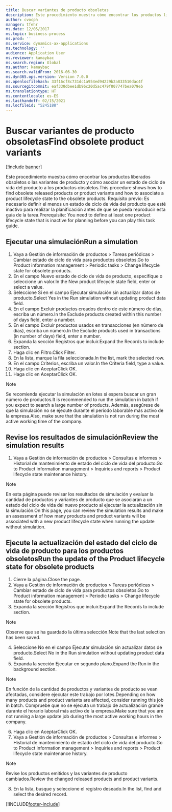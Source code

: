 ```yaml
---
title: Buscar variantes de producto obsoletas
description: Este procedimiento muestra cómo encontrar los productos liberados obsoletos o las variantes de producto y cómo asociar un estado de ciclo de vida del producto a los productos obsoletos.
author: cvocph
manager: tfehr
ms.date: 12/05/2017
ms.topic: business-process
ms.prod: ''
ms.service: dynamics-ax-applications
ms.technology: ''
audience: Application User
ms.reviewer: kamaybac
ms.search.region: Global
ms.author: kamaybac
ms.search.validFrom: 2016-06-30
ms.dyn365.ops.version: Version 7.0.0
ms.openlocfilehash: 33f16cf8c731dc1a954ed94229b2a833510dac4f
ms.sourcegitcommit: eaf330dbee1db96c20d5ac479f007747bea079eb
ms.translationtype: HT
ms.contentlocale: es-ES
ms.lasthandoff: 02/15/2021
ms.locfileid: "5245188"
---
```

# <a name="find-obsolete-product-variants"></a><span data-ttu-id="c721c-103">Buscar variantes de producto obsoletas</span><span class="sxs-lookup"><span data-stu-id="c721c-103">Find obsolete product variants</span></span> 

[!include [banner](../../includes/banner.md)]

<span data-ttu-id="c721c-104">Este procedimiento muestra cómo encontrar los productos liberados obsoletos o las variantes de producto y cómo asociar un estado de ciclo de vida del producto a los productos obsoletos.</span><span class="sxs-lookup"><span data-stu-id="c721c-104">This procedure shows how to find obsolete released products or product variants and how to associate a product lifecycle state to the obsolete products.</span></span> <span data-ttu-id="c721c-105">Requisito previo: Es necesario definir el menos un estado de ciclo de vida del producto que esté inactivo para realizar la planificación antes de que se pueda reproducir esta guía de la tarea.</span><span class="sxs-lookup"><span data-stu-id="c721c-105">Prerequisite: You need to define at least one product lifecycle state that is inactive for planning before you can play this task guide.</span></span>


## <a name="run-a-simulation"></a><span data-ttu-id="c721c-106">Ejecutar una simulación</span><span class="sxs-lookup"><span data-stu-id="c721c-106">Run a simulation</span></span>
1. <span data-ttu-id="c721c-107">Vaya a Gestión de información de productos > Tareas periódicas > Cambiar estado de ciclo de vida para productos obsoletos.</span><span class="sxs-lookup"><span data-stu-id="c721c-107">Go to Product information management > Periodic tasks > Change lifecycle state for obsolete products.</span></span>
2. <span data-ttu-id="c721c-108">En el campo Nuevo estado de ciclo de vida de producto, especifique o seleccione un valor.</span><span class="sxs-lookup"><span data-stu-id="c721c-108">In the New product lifecycle state field, enter or select a value.</span></span>
3. <span data-ttu-id="c721c-109">Seleccione Sí en el campo Ejecutar simulación sin actualizar datos de producto.</span><span class="sxs-lookup"><span data-stu-id="c721c-109">Select Yes in the Run simulation without updating product data field.</span></span>
4. <span data-ttu-id="c721c-110">En el campo Excluir productos creados dentro de este número de días, escriba un número.</span><span class="sxs-lookup"><span data-stu-id="c721c-110">In the Exclude products created within this number of days field, enter a number.</span></span>
5. <span data-ttu-id="c721c-111">En el campo Excluir productos usados en transacciones (en número de días), escriba un número.</span><span class="sxs-lookup"><span data-stu-id="c721c-111">In the Exclude products used in transactions (in number of days) field, enter a number.</span></span>
6. <span data-ttu-id="c721c-112">Expanda la sección Registros que incluir.</span><span class="sxs-lookup"><span data-stu-id="c721c-112">Expand the Records to include section.</span></span>
7. <span data-ttu-id="c721c-113">Haga clic en Filtro.</span><span class="sxs-lookup"><span data-stu-id="c721c-113">Click Filter.</span></span>
8. <span data-ttu-id="c721c-114">En la lista, marque la fila seleccionada.</span><span class="sxs-lookup"><span data-stu-id="c721c-114">In the list, mark the selected row.</span></span>
9. <span data-ttu-id="c721c-115">En el campo Criterios, escriba un valor.</span><span class="sxs-lookup"><span data-stu-id="c721c-115">In the Criteria field, type a value.</span></span>
10. <span data-ttu-id="c721c-116">Haga clic en Aceptar</span><span class="sxs-lookup"><span data-stu-id="c721c-116">Click OK.</span></span>
11. <span data-ttu-id="c721c-117">Haga clic en Aceptar</span><span class="sxs-lookup"><span data-stu-id="c721c-117">Click OK.</span></span>

> [!NOTE]
> <span data-ttu-id="c721c-118">Se recomienda ejecutar la simulación en lotes si espera buscar un gran número de productos.</span><span class="sxs-lookup"><span data-stu-id="c721c-118">It is recommended to run the simulation in batch if you expect to search a large number of products.</span></span> <span data-ttu-id="c721c-119">Además, asegúrese de que la simulación no se ejecute durante el período laborable más activo de la empresa.</span><span class="sxs-lookup"><span data-stu-id="c721c-119">Also, make sure that the simulation is not run during the most active working time of the company.</span></span>  

## <a name="review-the-simulation-results"></a><span data-ttu-id="c721c-120">Revise los resultados de simulación</span><span class="sxs-lookup"><span data-stu-id="c721c-120">Review the simulation results</span></span>
1. <span data-ttu-id="c721c-121">Vaya a Gestión de información de productos > Consultas e informes > Historial de mantenimiento de estado del ciclo de vida del producto.</span><span class="sxs-lookup"><span data-stu-id="c721c-121">Go to Product information management > Inquiries and reports > Product lifecycle state maintenance history.</span></span>
   
> [!NOTE]
> <span data-ttu-id="c721c-122">En esta página puede revisar los resultados de simulación y evaluar la cantidad de productos y variantes de producto que se asociarán a un estado del ciclo de vida del nuevo producto al ejecutar la actualización sin la simulación.</span><span class="sxs-lookup"><span data-stu-id="c721c-122">On this page, you can review the simulation results and make an assessment of how many products and product variants will be associated with a new product lifecycle state when running the update without simulation.</span></span>  

## <a name="run-the-update-of-the-product-lifecycle-state-for-obsolete-products"></a><span data-ttu-id="c721c-123">Ejecute la actualización del estado del ciclo de vida de producto para los productos obsoletos</span><span class="sxs-lookup"><span data-stu-id="c721c-123">Run the update of the Product lifecycle state for obsolete products</span></span>
1. <span data-ttu-id="c721c-124">Cierre la página.</span><span class="sxs-lookup"><span data-stu-id="c721c-124">Close the page.</span></span>
2. <span data-ttu-id="c721c-125">Vaya a Gestión de información de productos > Tareas periódicas > Cambiar estado de ciclo de vida para productos obsoletos.</span><span class="sxs-lookup"><span data-stu-id="c721c-125">Go to Product information management > Periodic tasks > Change lifecycle state for obsolete products.</span></span>
3. <span data-ttu-id="c721c-126">Expanda la sección Registros que incluir.</span><span class="sxs-lookup"><span data-stu-id="c721c-126">Expand the Records to include section.</span></span>

> [!NOTE]
> <span data-ttu-id="c721c-127">Observe que se ha guardado la última selección.</span><span class="sxs-lookup"><span data-stu-id="c721c-127">Note that the last selection has been saved.</span></span>  

4. <span data-ttu-id="c721c-128">Seleccione No en el campo Ejecutar simulación sin actualizar datos de producto.</span><span class="sxs-lookup"><span data-stu-id="c721c-128">Select No in the Run simulation without updating product data field.</span></span>
5. <span data-ttu-id="c721c-129">Expanda la sección Ejecutar en segundo plano.</span><span class="sxs-lookup"><span data-stu-id="c721c-129">Expand the Run in the background section.</span></span>

> [!NOTE]
> <span data-ttu-id="c721c-130">En función de la cantidad de productos y variantes de producto se vean afectadas, considere ejecutar este trabajo por lotes.</span><span class="sxs-lookup"><span data-stu-id="c721c-130">Depending on how many products and product variants are affected, consider running this job in batch.</span></span> <span data-ttu-id="c721c-131">Compruebe que no se ejecuta un trabajo de actualización grande durante el horario laboral más activo de la empresa.</span><span class="sxs-lookup"><span data-stu-id="c721c-131">Make sure that you are not running a large update job during the most active working hours in the company.</span></span>  

6. <span data-ttu-id="c721c-132">Haga clic en Aceptar</span><span class="sxs-lookup"><span data-stu-id="c721c-132">Click OK.</span></span>
7. <span data-ttu-id="c721c-133">Vaya a Gestión de información de productos > Consultas e informes > Historial de mantenimiento de estado del ciclo de vida del producto.</span><span class="sxs-lookup"><span data-stu-id="c721c-133">Go to Product information management > Inquiries and reports > Product lifecycle state maintenance history.</span></span>

> [!NOTE]
> <span data-ttu-id="c721c-134">Revise los productos emitidos y las variantes de producto cambiados.</span><span class="sxs-lookup"><span data-stu-id="c721c-134">Review the changed released products and product variants.</span></span>  

8. <span data-ttu-id="c721c-135">En la lista, busque y seleccione el registro deseado.</span><span class="sxs-lookup"><span data-stu-id="c721c-135">In the list, find and select the desired record.</span></span>



[!INCLUDE[footer-include](../../../includes/footer-banner.md)]